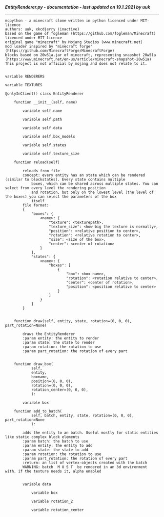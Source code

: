 ***EntityRenderer.py - documentation - last updated on 19.1.2021 by uuk***
___

    mcpython - a minecraft clone written in python licenced under MIT-licence
    authors: uuk, xkcdjerry (inactive)
    based on the game of fogleman (https://github.com/fogleman/Minecraft) licenced under MIT-licence
    original game "minecraft" by Mojang Studios (www.minecraft.net)
    mod loader inspired by "minecraft forge" (https://github.com/MinecraftForge/MinecraftForge)
    blocks based on 20w51a.jar of minecraft, representing snapshot 20w51a
    (https://www.minecraft.net/en-us/article/minecraft-snapshot-20w51a)
    This project is not official by mojang and does not relate to it.


    variable RENDERERS

    variable TEXTURES

    @onlyInClient() class EntityRenderer

        function __init__(self, name)

            variable self.name

            variable self.path

            variable self.data

            variable self.box_models

            variable self.states

            variable self.texture_size

        function reload(self)
            
            reloads from file
            concept: every entity has an state which can be rendered (similar to blockstates). Every state contains multiple
                boxes, which can be shared across multiple states. You can select from every level the rendering position
                and rotation, but only on the lowest level (the level of the boxes) you can select the parameters of the box
                itself
            file format:
            {
                "boxes": {
                    <name>: {
                        "texture": <texturepath>,
                        "texture_size": <how big the texture is normally>,
                        "position": <relative position to center>,
                        "rotation": <relative rotation to center>,
                        "size": <size of the box>,
                        "center": <center of rotation>
                    }
                },
                "states": {
                    <name>: {
                        "boxes": [
                            {
                                "box": <box name>,
                                "rotation": <rotation relative to center>,
                                "center": <center of rotation>,
                                "position": <position relative to center>
                            }
                        ]
                    }
                }
            }


        function draw(self, entity, state, rotation=(0, 0, 0), part_rotation=None)
            
            draws the EntityRenderer
            :param entity: the entity to render
            :param state: the state to render
            :param rotation: the rotation to use
            :param part_rotation: the rotation of every part


        function draw_box(
                self,
                entity,
                boxname,
                position=(0, 0, 0),
                rotation=(0, 0, 0),
                rotation_center=(0, 0, 0),
                ):

            variable box

        function add_to_batch(
                self, batch, entity, state, rotation=(0, 0, 0), part_rotation=None
                ):
            
            adds the entity to an batch. Useful mostly for static entities like static complex block elements
            :param batch: the batch to use
            :param entity: the entity to add
            :param state: the state to add
            :param rotation: the rotation to use
            :param part_rotation: the rotation of every part
            :return: an list of vertex-objects created with the batch
            WARNING: batch  M U S T  be rendered in an 3d environment with, if the texture needs it, alpha enabled


            variable data

                variable box

                variable rotation_2

                variable rotation_center